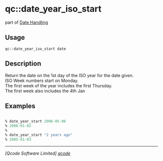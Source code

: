 qc::date_year_iso_start
=======================

part of [Date Handling](../qc/wiki/DateHandling)

Usage
-----
`qc::date_year_iso_start date`

Description
-----------
Return the date on the 1st day of the ISO year for the date given.<br/>ISO Week numbers start on Monday.<br/>The first week of the year includes the first Thursday.<br/>The first week also includes the 4th Jan

Examples
--------
```tcl

% date_year_start 2006-05-06
% 2006-01-02
%
% date_year_start "2 years ago"
% 2005-01-03

```

----------------------------------
*[Qcode Software Limited] [qcode]*

[qcode]: http://www.qcode.co.uk "Qcode Software"